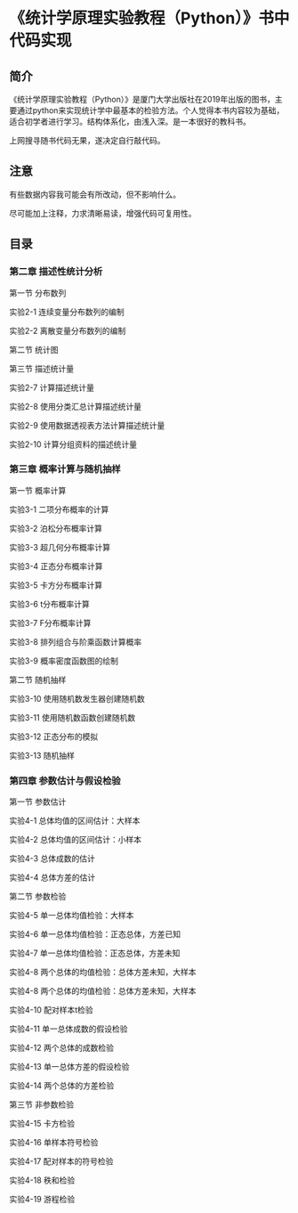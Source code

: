 # 《统计学原理实验教程（Python）》书中代码实现

## 简介

《统计学原理实验教程（Python）》是厦门大学出版社在2019年出版的图书，主要通过python来实现统计学中最基本的检验方法。个人觉得本书内容较为基础，适合初学者进行学习。结构体系化，由浅入深。是一本很好的教科书。

上网搜寻随书代码无果，遂决定自行敲代码。

## 注意

有些数据内容我可能会有所改动，但不影响什么。

尽可能加上注释，力求清晰易读，增强代码可复用性。
## 目录
### 第二章 描述性统计分析

第一节 分布数列

实验2-1 连续变量分布数列的编制

实验2-2 离散变量分布数列的编制

第二节 统计图

第三节 描述统计量

实验2-7 计算描述统计量

实验2-8 使用分类汇总计算描述统计量

实验2-9 使用数据透视表方法计算描述统计量

实验2-10 计算分组资料的描述统计量

### 第三章 概率计算与随机抽样

第一节 概率计算

实验3-1 二项分布概率的计算

实验3-2 泊松分布概率计算

实验3-3 超几何分布概率计算

实验3-4 正态分布概率计算

实验3-5 卡方分布概率计算

实验3-6 t分布概率计算

实验3-7 F分布概率计算

实验3-8 排列组合与阶乘函数计算概率

实验3-9 概率密度函数图的绘制

第二节 随机抽样

实验3-10 使用随机数发生器创建随机数

实验3-11 使用随机数函数创建随机数

实验3-12 正态分布的模拟

实验3-13 随机抽样

### 第四章 参数估计与假设检验

第一节 参数估计

实验4-1 总体均值的区间估计：大样本

实验4-2 总体均值的区间估计：小样本

实验4-3 总体成数的估计

实验4-4 总体方差的估计

第二节 参数检验

实验4-5 单一总体均值检验：大样本

实验4-6 单一总体均值检验：正态总体，方差已知

实验4-7 单一总体均值检验：正态总体，方差未知

实验4-8 两个总体的均值检验：总体方差未知，大样本

实验4-8 两个总体的均值检验：总体方差未知，大样本

实验4-10 配对样本t检验

实验4-11 单一总体成数的假设检验

实验4-12 两个总体的成数检验

实验4-13 单一总体方差的假设检验

实验4-14 两个总体的方差检验

第三节 非参数检验

实验4-15 卡方检验

实验4-16 单样本符号检验

实验4-17 配对样本的符号检验

实验4-18 秩和检验

实验4-19 游程检验
